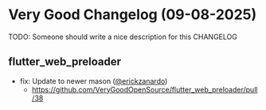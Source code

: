 # Very Good Changelog (09-08-2025)

TODO: Someone should write a nice description for this CHANGELOG

## flutter_web_preloader
- fix: Update to newer mason ([@erickzanardo](https://github.com/erickzanardo))
	- https://github.com/VeryGoodOpenSource/flutter_web_preloader/pull/38
